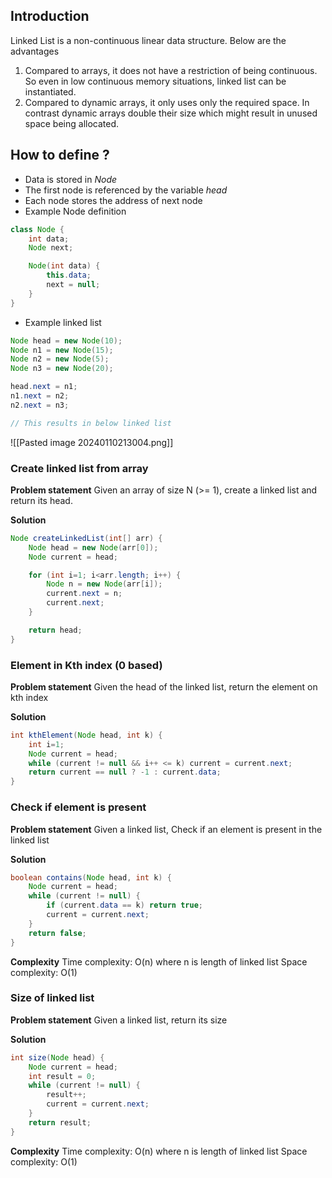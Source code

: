 ## Introduction

Linked List is a non-continuous linear data structure. Below are the advantages

1. Compared to arrays, it does not have a restriction of being continuous. So even in low continuous memory situations, linked list can be instantiated.
2. Compared to dynamic arrays, it only uses only the required space. In contrast dynamic arrays double their size which might result in unused space being allocated.

## How to define ?

- Data is stored in *Node*
- The first node is referenced by the variable *head*
- Each node stores the address of next node
- Example Node definition

```java
class Node {
	int data;
	Node next;

	Node(int data) {
		this.data;
		next = null;
	}
}
```

- Example linked list
```java
Node head = new Node(10);
Node n1 = new Node(15);
Node n2 = new Node(5);
Node n3 = new Node(20);

head.next = n1;
n1.next = n2;
n2.next = n3;

// This results in below linked list
```

![[Pasted image 20240110213004.png]]

### Create linked list from array

**Problem statement**
Given an array of size N (>= 1), create a linked list and return its head.

**Solution**
```java
Node createLinkedList(int[] arr) {
	Node head = new Node(arr[0]);
	Node current = head;

	for (int i=1; i<arr.length; i++) {
		Node n = new Node(arr[i]);
		current.next = n;
		current.next;
	}

	return head;
}
```

### Element in Kth index (0 based)

**Problem statement** 
Given the head of the linked list, return the element on kth index

**Solution**
```java
int kthElement(Node head, int k) {
	int i=1;
	Node current = head;
	while (current != null && i++ <= k) current = current.next;
	return current == null ? -1 : current.data;
}
```

### Check if element is present

**Problem statement**
Given a linked list, Check if an element is present in the linked list

**Solution**
```java
boolean contains(Node head, int k) {
	Node current = head;
	while (current != null) {
		if (current.data == k) return true;
		current = current.next;
	}
	return false;
}
```

**Complexity**
Time complexity: O(n) where n is length of linked list
Space complexity: O(1)

### Size of linked list

**Problem statement**
Given a linked list, return its size

**Solution**
```java
int size(Node head) {
	Node current = head;
	int result = 0;
	while (current != null) {
		result++;
		current = current.next;
	}
	return result;
}
```

**Complexity**
Time complexity: O(n) where n is length of linked list
Space complexity: O(1)